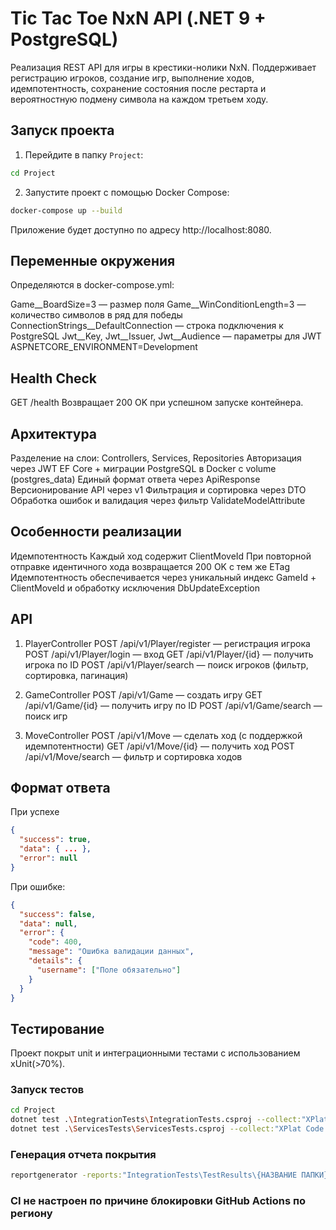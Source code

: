 # Tic Tac Toe NxN API (.NET 9 + PostgreSQL)

Реализация REST API для игры в крестики-нолики NxN. Поддерживает регистрацию игроков, создание игр, выполнение ходов, идемпотентность, сохранение состояния после рестарта и вероятностную подмену символа на каждом третьем ходу.

## Запуск проекта

1. Перейдите в папку `Project`:
```bash
cd Project
```

2. Запустите проект с помощью Docker Compose:
```bash
docker-compose up --build
```
Приложение будет доступно по адресу http://localhost:8080.

## Переменные окружения
Определяются в docker-compose.yml:

Game__BoardSize=3 — размер поля
Game__WinConditionLength=3 — количество символов в ряд для победы
ConnectionStrings__DefaultConnection — строка подключения к PostgreSQL
Jwt__Key, Jwt__Issuer, Jwt__Audience — параметры для JWT
ASPNETCORE_ENVIRONMENT=Development

## Health Check
GET /health
Возвращает 200 OK при успешном запуске контейнера.

## Архитектура
Разделение на слои: Controllers, Services, Repositories
Авторизация через JWT
EF Core + миграции
PostgreSQL в Docker с volume (postgres_data)
Единый формат ответа через ApiResponse
Версионирование API через v1
Фильтрация и сортировка через DTO
Обработка ошибок и валидация через фильтр ValidateModelAttribute

## Особенности реализации
Идемпотентность
Каждый ход содержит ClientMoveId
При повторной отправке идентичного хода возвращается 200 OK с тем же ETag
Идемпотентность обеспечивается через уникальный индекс GameId + ClientMoveId и обработку исключения DbUpdateException

## API
1. PlayerController
POST /api/v1/Player/register — регистрация игрока
POST /api/v1/Player/login — вход
GET /api/v1/Player/{id} — получить игрока по ID
POST /api/v1/Player/search — поиск игроков (фильтр, сортировка, пагинация)

2. GameController
POST /api/v1/Game — создать игру
GET /api/v1/Game/{id} — получить игру по ID
POST /api/v1/Game/search — поиск игр

3. MoveController
POST /api/v1/Move — сделать ход (с поддержкой идемпотентности)
GET /api/v1/Move/{id} — получить ход
POST /api/v1/Move/search — фильтр и сортировка ходов

## Формат ответа

При успехе
```json
{
  "success": true,
  "data": { ... },
  "error": null
}
```

При ошибке:
```json
{
  "success": false,
  "data": null,
  "error": {
    "code": 400,
    "message": "Ошибка валидации данных",
    "details": {
      "username": ["Поле обязательно"]
    }
  }
}
```

## Тестирование
Проект покрыт unit и интеграционными тестами с использованием xUnit(>70%). 

### Запуск тестов
```bash
cd Project
dotnet test .\IntegrationTests\IntegrationTests.csproj --collect:"XPlat Code Coverage"
dotnet test .\ServicesTests\ServicesTests.csproj --collect:"XPlat Code Coverage"
```

### Генерация отчета покрытия
```bash
reportgenerator -reports:"IntegrationTests\TestResults\{НАЗВАНИЕ ПАПКИ}\coverage.cobertura.xml;ServicesTests\TestResults\{НАЗВАНИЕ ПАПКИ}\coverage.cobertura.xml" -targetdir:"coverage-report" -reporttypes:Html
```

### CI не настроен по причине блокировки GitHub Actions по региону